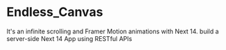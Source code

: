 # Endless_Canvas
It's an infinite scrolling and Framer Motion animations with Next 14.  build a server-side Next 14 App using RESTful APIs
